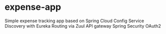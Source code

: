 # expense-app
Simple expense tracking app based on 
Spring Cloud Config
Service Discovery with Eureka
Routing via Zuul API gateway
Spring Security OAuth2